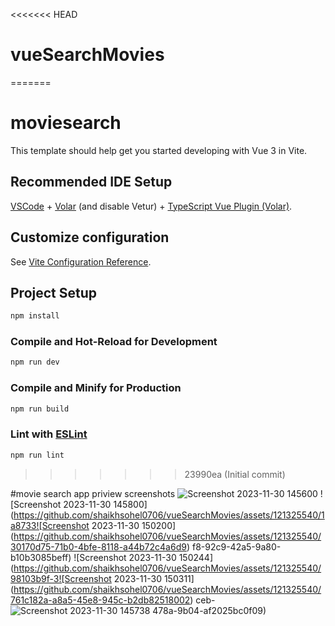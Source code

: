 <<<<<<< HEAD
# vueSearchMovies
=======
# moviesearch

This template should help get you started developing with Vue 3 in Vite.

## Recommended IDE Setup

[VSCode](https://code.visualstudio.com/) + [Volar](https://marketplace.visualstudio.com/items?itemName=Vue.volar) (and disable Vetur) + [TypeScript Vue Plugin (Volar)](https://marketplace.visualstudio.com/items?itemName=Vue.vscode-typescript-vue-plugin).

## Customize configuration

See [Vite Configuration Reference](https://vitejs.dev/config/).

## Project Setup

```sh
npm install
```

### Compile and Hot-Reload for Development

```sh
npm run dev
```

### Compile and Minify for Production

```sh
npm run build
```

### Lint with [ESLint](https://eslint.org/)

```sh
npm run lint
```
>>>>>>> 23990ea (Initial commit)
>>>>>>> 
#movie search app priview screenshots
![Screenshot 2023-11-30 145600](https://github.com/shaikhsohel0706/vueSearchMovies/assets/121325540/c9acd403-362e-4d7d-872e-a953ff6f2c5c)
![Screenshot 2023-11-30 145800](https://github.com/shaikhsohel0706/vueSearchMovies/assets/121325540/1a8733![Screenshot 2023-11-30 150200](https://github.com/shaikhsohel0706/vueSearchMovies/assets/121325540/30170d75-71b0-4bfe-8118-a44b72c4a6d9)
f8-92c9-42a5-9a80-b10b3085beff)
![Screenshot 2023-11-30 150244](https://github.com/shaikhsohel0706/vueSearchMovies/assets/121325540/98103b9f-3![Screenshot 2023-11-30 150311](https://github.com/shaikhsohel0706/vueSearchMovies/assets/121325540/761c182a-a8a5-45e8-945c-b2db82518002)
ceb-![Screenshot 2023-11-30 145738](https://github.com/shaikhsohel0706/vueSearchMovies/assets/121325540/2ba0fbe4-1daf-4216-8fc8-aadf5267cead)
478a-9b04-af2025bc0f09)
